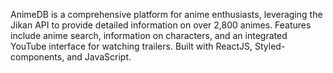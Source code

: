 AnimeDB is a comprehensive platform for anime enthusiasts, leveraging the Jikan API to provide detailed information on over 2,800 animes. Features include anime search, information on characters, and an integrated YouTube interface for watching trailers. Built with ReactJS, Styled-components, and JavaScript.
